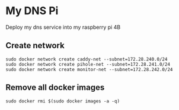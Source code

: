 # My DNS Pi

Deploy my dns service into my raspberry pi 4B

## Create network

    sudo docker network create caddy-net --subnet=172.28.240.0/24
    sudo docker network create pihole-net --subnet=172.28.241.0/24
    sudo docker network create monitor-net --subnet=172.28.242.0/24

## Remove all docker images

    sudo docker rmi $(sudo docker images -a -q)

